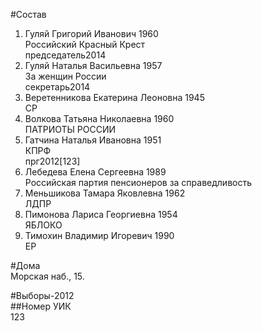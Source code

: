 #Состав  
1. Гуляй Григорий Иванович 1960  
    Российский Красный Крест  
    председатель2014  
2. Гуляй Наталья Васильевна 1957  
    За женщин России  
    секретарь2014  
3. Веретенникова Екатерина Леоновна 1945  
    СР  
4. Волкова Татьяна Николаевна 1960  
    ПАТРИОТЫ РОССИИ  
5. Гатчина Наталья Ивановна 1951  
    КПРФ  
    прг2012[123]  
6. Лебедева Елена Сергеевна 1989  
    Российская партия пенсионеров за справедливость  
7. Меньшикова Тамара Яковлевна 1962  
    ЛДПР  
8. Пимонова Лариса Георгиевна 1954  
    ЯБЛОКО  
9. Тимохин Владимир Игоревич 1990  
    ЕР  
  
#Дома  
Морская наб.,   15.  
  
#Выборы-2012  
##Номер УИК  
123  
